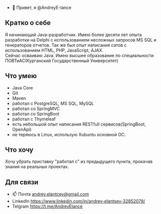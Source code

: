 - 👋 Привет, я @AndreyE-lance

## Кратко о себе
Я начинающий Java-разработчик.  Имею более десяти лет опыта разработки на Delphi с использованием несложных запросов MS SQL и генераторов отчетов. 
Так же был опыт написания сатов с использованием HTML, PHP, JavaScript, AJAX.  
Сейчас осваиваю Java. 
Имею высшее образование по специальности ПОВТиАС(Курганский Государственный Университет)

## Что умею
- Java Core
- Git
- Maven
- работал с PostgreSQL, MS SQL, MySQL
- работал со SpringMVC
- работал со SpringBoot
- работал с Thymeleaf
- есть небольшой опыт написания RESTfull сервисов(SpringBoot, OpenApi) 
- не теряюсь в Linux, использую Xubuntu основной ОС.

## Что хочу
Хочу убрать приставку "работал с" из предыдущего пункта, прокачав знания на реальных проектах.

## Для связи

- 📫 Почта    andrey.elantcev@gmail.com
- LinkedIn https://www.linkedin.com/in/andrey-elantsev-32852079/
- Telgram https://t.me/AndreyElance


<!---
AndreyE-lance/AndreyE-lance is a ✨ special ✨ repository because its `README.md` (this file) appears on your GitHub profile.
You can click the Preview link to take a look at your changes.
--->
